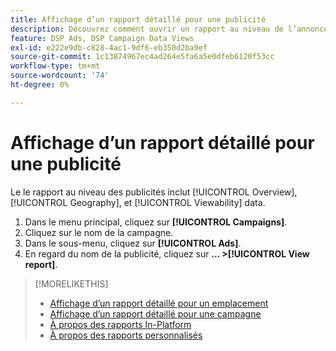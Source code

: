 ```yaml
---
title: Affichage d’un rapport détaillé pour une publicité
description: Découvrez comment ouvrir un rapport au niveau de l’annonce avec des données d’aperçu, de géographie et de visibilité.
feature: DSP Ads, DSP Campaign Data Views
exl-id: e222e9db-c828-4ac1-9df6-eb350d2ba9ef
source-git-commit: 1c13874967ec4ad264e5fa6a5e0dfeb6120f53cc
workflow-type: tm+mt
source-wordcount: '74'
ht-degree: 0%

---
```


# Affichage d’un rapport détaillé pour une publicité

Le <!--legacy --> le rapport au niveau des publicités inclut [!UICONTROL Overview], [!UICONTROL Geography], et [!UICONTROL Viewability] data.

1. Dans le menu principal, cliquez sur **[!UICONTROL Campaigns]**.
1. Cliquez sur le nom de la campagne.
1. Dans le sous-menu, cliquez sur **[!UICONTROL Ads]**.
1. En regard du nom de la publicité, cliquez sur  **... >[!UICONTROL View report]**.

>[!MORELIKETHIS]
>
>* [Affichage d’un rapport détaillé pour un emplacement](/help/dsp/campaign-management/placements/placement-view-report.md)
>* [Affichage d’un rapport détaillé pour une campagne](/help/dsp/campaign-management/campaigns/campaign-view-report.md)
>* [À propos des rapports In-Platform](/help/dsp/campaign-management/reports/campaign-reports-about.md)
>* [À propos des rapports personnalisés](/help/dsp/reports/report-about.md)

